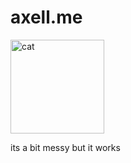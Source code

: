 # axell.me
<img src="https://static.wikia.nocookie.net/silly-cat/images/b/b8/War_of_the_Silly_and_Unsilly.jpg/revision/latest/smart/width/250/height/250?cb=20240310230516" alt="cat" width="150"/>

its a bit messy but it works
